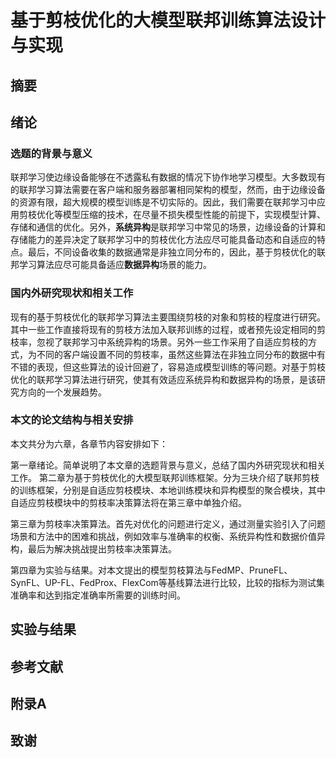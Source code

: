 # 基于剪枝优化的大模型联邦训练算法设计与实现

## 摘要

## 绪论

### 选题的背景与意义

联邦学习使边缘设备能够在不透露私有数据的情况下协作地学习模型。大多数现有的联邦学习算法需要在客户端和服务器部署相同架构的模型，然而，由于边缘设备的资源有限，超大规模的模型训练是不切实际的。因此，我们需要在联邦学习中应用剪枝优化等模型压缩的技术，在尽量不损失模型性能的前提下，实现模型计算、存储和通信的优化。另外，**系统异构**是联邦学习中常见的场景，边缘设备的计算和存储能力的差异决定了联邦学习中的剪枝优化方法应尽可能具备动态和自适应的特点。最后，不同设备收集的数据通常是非独立同分布的，因此，基于剪枝优化的联邦学习算法应尽可能具备适应**数据异构**场景的能力。

### 国内外研究现状和相关工作

现有的基于剪枝优化的联邦学习算法主要围绕剪枝的对象和剪枝的程度进行研究。其中一些工作直接将现有的剪枝方法加入联邦训练的过程，或者预先设定相同的剪枝率，忽视了联邦学习中系统异构的场景。另外一些工作采用了自适应剪枝的方式，为不同的客户端设置不同的剪枝率，虽然这些算法在非独立同分布的数据中有不错的表现，但这些算法的设计回避了，容易造成模型训练的等问题。对基于剪枝优化的联邦学习算法进行研究，使其有效适应系统异构和数据异构的场景，是该研究方向的一个发展趋势。

### 本文的论文结构与相关安排

本文共分为六章，各章节内容安排如下：

第一章绪论。简单说明了本文章的选题背景与意义，总结了国内外研究现状和相关工作。       第二章为基于剪枝优化的大模型联邦训练框架。分为三块介绍了联邦剪枝的训练框架，分别是自适应剪枝模块、本地训练模块和异构模型的聚合模块，其中自适应剪枝模块中的剪枝率决策算法将在第三章中单独介绍。

第三章为剪枝率决策算法。首先对优化的问题进行定义，通过测量实验引入了问题场景和方法中的困难和挑战，例如效率与准确率的权衡、系统异构性和数据价值异构，最后为解决挑战提出剪枝率决策算法。

第四章为实验与结果。对本文提出的模型剪枝算法与FedMP、PruneFL、SynFL、UP-FL、FedProx、FlexCom等基线算法进行比较，比较的指标为测试集准确率和达到指定准确率所需要的训练时间。



## 实验与结果

## 参考文献

## 附录A

## 致谢

